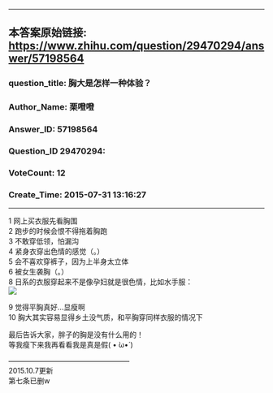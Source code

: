 ----------------------------------------
## 本答案原始链接: https://www.zhihu.com/question/29470294/answer/57198564
### question_title: 胸大是怎样一种体验？
### Author_Name: 栗噔噔
### Answer_ID: 57198564
### Question_ID 29470294: 
### VoteCount: 12
### Create_Time: 2015-07-31 13:16:27
----------------------------------------
1 网上买衣服先看胸围  
2 跑步的时候会恨不得拖着胸跑  
3 不敢穿低领，怕漏沟  
4 紧身衣穿出色情的感觉（。）  
5 会不喜欢穿裤子，因为上半身太立体  
6 被女生袭胸（。）  
8 日系的衣服穿起来不是像孕妇就是很色情，比如水手服：  
![](/home/shimeng/code_for_test/learn_bs4/zhihu_to_md_git/image/d08622e280dbe763e9a59fbbc33f3565_r.jpg)

  
9 觉得平胸真好…显瘦啊  
10 胸大其实容易显得乡土没气质，和平胸穿同样衣服的情况下  
  
  
  
最后告诉大家，胖子的胸是没有什么用的！  
等我瘦下来我再看看我是真是假( • ̀ω•́ )  
  
  
—————————————————  
2015.10.7更新  
第七条已删w

